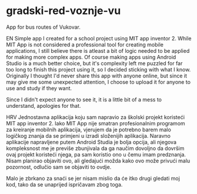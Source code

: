 # gradski-red-voznje-vu
App for bus routes of Vukovar.

EN 
Simple app I created for a school project using MIT app inventor 2. While MIT App is not considered a professional tool for creating mobile applications, I still believe there is atleast a bit of logic needed to be applied for making more complex apps. 
Of course making apps using Android Studio is a much better choice, but it's complexity left me puzzled for far too long to finish this project using it, so I decided sticking with what I know. 
Originally I thought I'd never share this app with anyone online, but since it may give me some unexpected attention, I choose to upload it for anyone to use and study if they want.

Since I didn't expect anyone to see it, it is a little bit of a mess to understand, apologies for that.

HRV 
Jednostavna aplikacija koju sam napravio za školski projekt koristeći MIT app inventor 2. Iako MIT App nije smatran profesionalnim programom za kreiranje mobilnih aplikacija, vjerujem da je potrebno barem malo logičkog znanja da se primjeni u izradi složenijih aplikacija.
Naravno aplikacije napravljene putem Android Studia je bolja opcija, ali njegova kompleksnost me je previše zbunjivala da ga naučim dovoljno da dovršim ovaj projekt koristeći njega, pa sam koristio ono u čemu imam predznanja.
Nisam planirao objaviti ovo, ali gledajući možda kako ovo može privući malu pozornost, odlučio sam se objaviti to ovdje.

Malo je zbrkano za snaći se jer nisam mislio da će itko drugi gledati moj kod, tako da se unaprijed ispričavam zbog toga.
